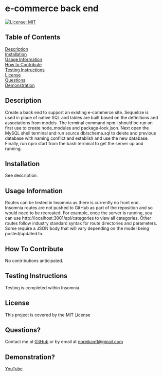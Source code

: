
# e-commerce back end
[![License: MIT](https://img.shields.io/badge/License-MIT-yellow.svg)](https://opensource.org/licenses/MIT)
      
## Table of Contents

[Description](#description)<br>[Installation](#installation)<br>[Usage Information](#usageInfo)<br>[How to Contribute](#contribute)<br>[Testing Instructions](#testInstr)<br>[License](#license)<br>[Questions](#questions)<br>[Demonstration](#demonstration)


## Description<a id='description'></a>
Create a back end to support an existing e-commerce site.  Sequelize is used in place of native SQL and tables are built based on the definitions and associations from models.  The terminal command npm i should be run on first use to create node_modules and package-lock.json.  Next open the MySQL shell terminal and run source db/schema.sql to delete and previous database with naming conflict and establish and use the new database.  Finally, run npm start from the bash terminal to get the server up and running.


## Installation<a id='installation'></a>
See description.



## Usage Information<a id='usageInfo'></a>
Routes can be tested in Insomnia as there is currently no front end.  Insomnia routes are not pushed to GitHub as part of the reposition and so would need to be recreated.  For example, once the server is running, you can use http://localhost:3001/api/categories to view all categories.  Other routes follow industry standard syntax for route directories and parameters.  Some require a JSON body that will vary depending on the model being posted/updated to.  



## How To Contribute<a id='contribute'></a>
No contributions anticipated.  



## Testing Instructions<a id='testInstr'></a>
Testing is completed within Insomnia.



## License<a id='license'></a>
This project is covered by the MIT License



## Questions?<a id='questions'></a>
Contact me at [GitHub](https://github.com/noreikam) or by email at <noreikam1@gmail.com>


## Demonstration?<a id='demonstration'></a>
[YouTube](https://www.youtube.com/watch?v=Rs159fKk0L4)